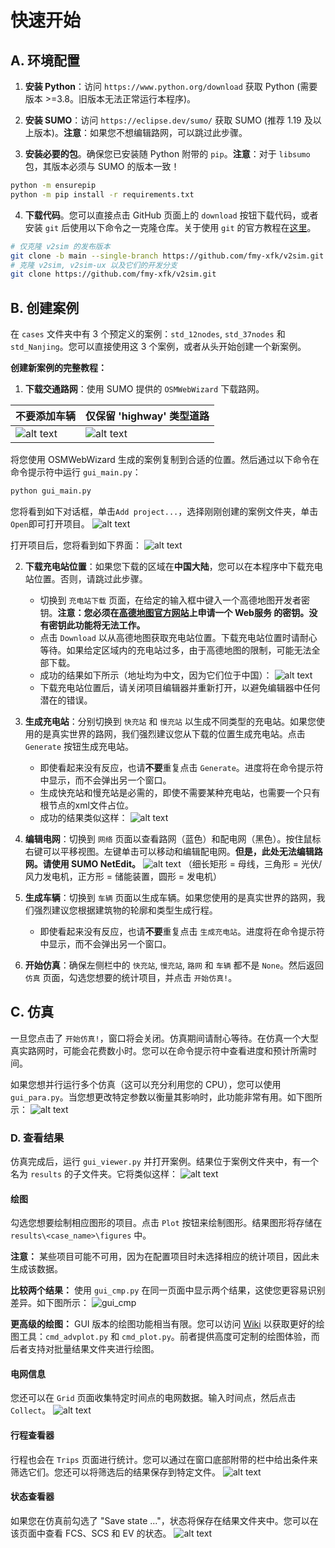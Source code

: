 # 快速开始

## A. 环境配置

1.  **安装 Python**：访问 `https://www.python.org/download` 获取 Python (需要版本 >=3.8。旧版本无法正常运行本程序)。

2.  **安装 SUMO**：访问 `https://eclipse.dev/sumo/` 获取 SUMO (推荐 1.19 及以上版本)。**注意**：如果您不想编辑路网，可以跳过此步骤。

3.  **安装必要的包**。确保您已安装随 Python 附带的 `pip`。**注意**：对于 `libsumo` 包，其版本必须与 SUMO 的版本一致！
```bash
python -m ensurepip
python -m pip install -r requirements.txt
```

4.  **下载代码**。您可以直接点击 GitHub 页面上的 `download` 按钮下载代码，或者安装 `git` 后使用以下命令之一克隆仓库。关于使用 `git` 的官方教程在[这里](https://git-scm.com/book/en/v2/Getting-Started-Installing-Git)。
```bash
# 仅克隆 v2sim 的发布版本
git clone -b main --single-branch https://github.com/fmy-xfk/v2sim.git
# 克隆 v2sim, v2sim-ux 以及它们的开发分支
git clone https://github.com/fmy-xfk/v2sim.git
```

## B. 创建案例
在 `cases` 文件夹中有 3 个预定义的案例：`std_12nodes`, `std_37nodes` 和 `std_Nanjing`。您可以直接使用这 3 个案例，或者从头开始创建一个新案例。

**创建新案例的完整教程：**

1.  **下载交通路网**：使用 SUMO 提供的 `OSMWebWizard` 下载路网。

| 不要添加车辆 | 仅保留 'highway' 类型道路 |
|---|---|
| ![alt text](/imgs/1.png) | ![alt text](/imgs/2.png) |

将您使用 OSMWebWizard 生成的案例复制到合适的位置。然后通过以下命令在命令提示符中运行 `gui_main.py`：
```bash
python gui_main.py
```
您将看到如下对话框，单击`Add project...`，选择刚刚创建的案例文件夹，单击`Open`即可打开项目。
![alt text](/imgs/0.png)

打开项目后，您将看到如下界面：
![alt text](/imgs/3.png)

2.  **下载充电站位置**：如果您下载的区域在**中国大陆**，您可以在本程序中下载充电站位置。否则，请跳过此步骤。
    +   切换到 `充电站下载` 页面，在给定的输入框中键入一个高德地图开发者密钥。**注意：您必须在[高德地图官方网站](https://lbs.amap.com/)上申请一个 Web服务 的密钥。没有密钥此功能将无法工作。**
    +   点击 `Download` 以从高德地图获取充电站位置。下载充电站位置时请耐心等待。如果给定区域内的充电站过多，由于高德地图的限制，可能无法全部下载。
    +   成功的结果如下所示（地址均为中文，因为它们位于中国）：
    ![alt text](/imgs/4.png)
    +   下载充电站位置后，请关闭项目编辑器并重新打开，以避免编辑器中任何潜在的错误。

3.  **生成充电站**：分别切换到 `快充站` 和 `慢充站` 以生成不同类型的充电站。如果您使用的是真实世界的路网，我们强烈建议您从下载的位置生成充电站。点击 `Generate` 按钮生成充电站。
    +   即使看起来没有反应，也请**不要**重复点击 `Generate`。进度将在命令提示符中显示，而不会弹出另一个窗口。
    +   生成快充站和慢充站是必需的，即使不需要某种充电站，也需要一个只有根节点的xml文件占位。
    +   成功的结果类似这样：
    ![alt text](/imgs/5.png)

4.  **编辑电网**：切换到 `网络` 页面以查看路网（蓝色）和配电网（黑色）。按住鼠标右键可以平移视图。左键单击可以移动和编辑配电网。**但是，此处无法编辑路网。请使用 SUMO NetEdit。**
    ![alt text](/imgs/11.png)
    （细长矩形 = 母线，三角形 = 光伏/风力发电机，正方形 = 储能装置，圆形 = 发电机）

5.  **生成车辆**：切换到 `车辆` 页面以生成车辆。如果您使用的是真实世界的路网，我们强烈建议您根据建筑物的轮廓和类型生成行程。
    +   即使看起来没有反应，也请**不要**重复点击 `生成充电站`。进度将在命令提示符中显示，而不会弹出另一个窗口。

6.  **开始仿真**：确保左侧栏中的 `快充站`, `慢充站`, `路网` 和 `车辆` 都不是 `None`。然后返回 `仿真` 页面，勾选您想要的统计项目，并点击 `开始仿真!`。

## C. 仿真
一旦您点击了 `开始仿真!`，窗口将会关闭。仿真期间请耐心等待。在仿真一个大型真实路网时，可能会花费数小时。您可以在命令提示符中查看进度和预计所需时间。

如果您想并行运行多个仿真（这可以充分利用您的 CPU），您可以使用 `gui_para.py`。当您想更改特定参数以衡量其影响时，此功能非常有用。如下图所示：
![alt text](/imgs/10.png)

### D. 查看结果
仿真完成后，运行 `gui_viewer.py` 并打开案例。结果位于案例文件夹中，有一个名为 `results` 的子文件夹。它将类似这样：
![alt text](/imgs/6.png)

#### 绘图
勾选您想要绘制相应图形的项目。点击 `Plot` 按钮来绘制图形。结果图形将存储在 `results\<case_name>\figures` 中。

**注意：** 某些项目可能不可用，因为在配置项目时未选择相应的统计项目，因此未生成该数据。

**比较两个结果：** 使用 `gui_cmp.py` 在同一页面中显示两个结果，这使您更容易识别差异。如下图所示：
![gui_cmp](/imgs/9.png)

**更高级的绘图：** GUI 版本的绘图功能相当有限。您可以访问 [Wiki](https://github.com/fmy-xfk/v2sim/wiki) 以获取更好的绘图工具：`cmd_advplot.py` 和 `cmd_plot.py`。前者提供高度可定制的绘图体验，而后者支持对批量结果文件夹进行绘图。

#### 电网信息
您还可以在 `Grid` 页面收集特定时间点的电网数据。输入时间点，然后点击 `Collect`。
![alt text](/imgs/7.png)

#### 行程查看器
行程也会在 `Trips` 页面进行统计。您可以通过在窗口底部附带的栏中给出条件来筛选它们。您还可以将筛选后的结果保存到特定文件。
![alt text](/imgs/8.png)

#### 状态查看器
如果您在仿真前勾选了 "Save state ..."，状态将保存在结果文件夹中。您可以在该页面中查看 FCS、SCS 和 EV 的状态。
![alt text](/imgs/12.png)